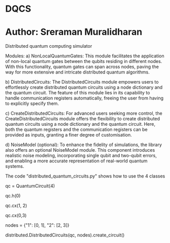 # DQCS
# Author: Sreraman Muralidharan
Distributed quantum computing simulator

Modules: 
a) NonLocalQuantumGates:
This module facilitates the application of non-local quantum gates between the qubits residing in different nodes. With this functionality, quantum gates can span across nodes, paving the way for more extensive and intricate distributed quantum algorithms.

b) DistributedCircuits:
The DistributedCircuits module empowers users to effortlessly create distributed quantum circuits using a node dictionary and the quantum circuit. The feature of this module lies in its capability to handle communication registers automatically, freeing the user from having to explicitly specify them.

c) CreateDistributedCircuits:
For advanced users seeking more control, the CreateDistributedCircuits module offers the flexibility to create distributed quantum circuits using a node dictionary and the quantum circuit. Here, both the quantum registers and the communication registers can be provided as inputs, granting a finer degree of customisation.

d) NoiseModel (optional):
To enhance the fidelity of simulations, the library also offers an optional NoiseModel module. This component introduces realistic noise modeling, incorporating single qubit and two-qubit errors, and enabling a more accurate representation of real-world quantum systems.

The code "distributed_quantum_circuits.py" shows how to use the 4 classes

qc = QuantumCircuit(4)

qc.h(0)

qc.cx(1, 2)

qc.cx(0,3)

nodes = {"1": [0, 1], "2": [2, 3]}

distributed.DistributedCircuits(qc, nodes).create_circuit()

